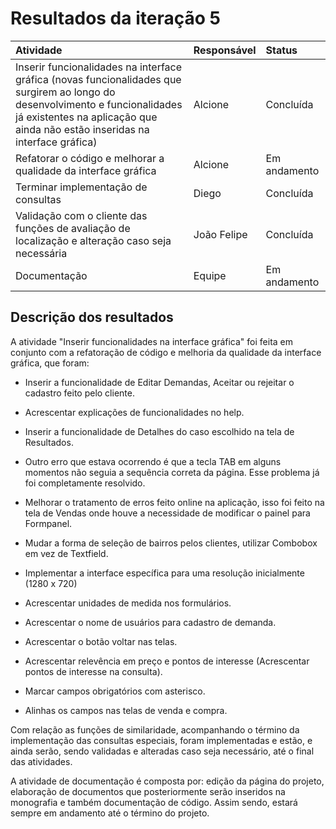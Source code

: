 # Resultados da iteração 5 #

| **Atividade** | **Responsável** | **Status** |
|:--------------|:-----------------|:-----------|
|Inserir funcionalidades na interface gráfica (novas funcionalidades que surgirem ao longo do desenvolvimento e funcionalidades já existentes na aplicação que ainda não estão inseridas na interface gráfica)|Alcione|Concluída|
|Refatorar o código e melhorar a qualidade da interface gráfica|Alcione|Em andamento |
|Terminar implementação de consultas|Diego|Concluída|
|Validação com o cliente das funções de avaliação de localização e alteração caso seja necessária|João Felipe|Concluída|
|Documentação|Equipe|Em andamento |

## Descrição dos resultados ##

A atividade "Inserir funcionalidades na interface gráfica" foi feita em conjunto com a refatoração de código e melhoria da qualidade da interface gráfica, que foram:

  * Inserir a funcionalidade de Editar Demandas, Aceitar ou rejeitar o cadastro feito pelo cliente.

  * Acrescentar explicações de funcionalidades no help.

  * Inserir a funcionalidade de Detalhes do caso escolhido na tela de Resultados.

  * Outro erro que estava ocorrendo é que a tecla TAB em alguns momentos não seguia a sequência correta da página. Esse problema já foi completamente resolvido.

  * Melhorar o tratamento de erros feito online na aplicação, isso foi feito na tela de Vendas onde houve a necessidade de modificar o painel para Formpanel.

  * Mudar a forma de seleção de bairros pelos clientes, utilizar Combobox em vez de Textfield.
  * Implementar a interface específica para uma resolução inicialmente (1280 x 720)

  * Acrescentar unidades de medida nos formulários.

  * Acrescentar o nome de usuários para cadastro de demanda.

  * Acrescentar o botão voltar nas telas.

  * Acrescentar relevência em preço e pontos de interesse (Acrescentar pontos de interesse na consulta).

  * Marcar campos obrigatórios com asterisco.

  * Alinhas os campos nas telas de venda e compra.

Com relação as funções de similaridade, acompanhando o término da implementação das consultas especiais, foram implementadas e estão, e ainda serão, sendo validadas e alteradas caso seja necessário, até o final das atividades.

A atividade de documentação é composta por: edição da página do projeto, elaboração de documentos que posteriormente serão inseridos na monografia e também documentação de código. Assim sendo, estará sempre em andamento até o término do projeto.